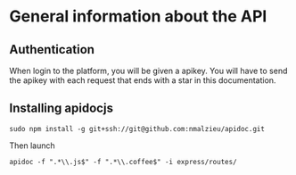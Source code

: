 # General information about the API

## Authentication

When login to the platform, you will be given a apikey.
You will have to send the apikey with each request that ends with a star in this documentation.

## Installing apidocjs

    sudo npm install -g git+ssh://git@github.com:nmalzieu/apidoc.git

Then launch

    apidoc -f ".*\\.js$" -f ".*\\.coffee$" -i express/routes/
